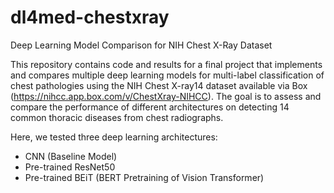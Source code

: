 # dl4med-chestxray
Deep Learning Model Comparison for NIH Chest X-Ray Dataset

This repository contains code and results for a final project that implements and compares multiple deep learning models for multi-label classification of chest pathologies using the NIH Chest X-ray14 dataset available via Box (https://nihcc.app.box.com/v/ChestXray-NIHCC). The goal is to assess and compare the performance of different architectures on detecting 14 common thoracic diseases from chest radiographs.

Here, we tested three deep learning architectures:
 - CNN (Baseline Model)
 - Pre-trained ResNet50
 - Pre-trained BEiT (BERT Pretraining of Vision Transformer)

